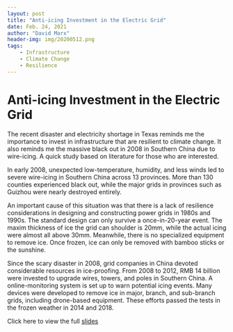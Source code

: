 ```yaml
---
layout: post
title: "Anti-icing Investment in the Electric Grid"
date: Feb. 24, 2021
author: "David Marx"
header-img: img/20200512.png
tags:
    - Infrastructure
    - Climate Change
    - Resilience
---
```


# Anti-icing Investment in the Electric Grid

The recent disaster and electricity shortage in Texas reminds me the importance to invest in infrastructure that are resilient to climate change. It also reminds me the massive black out in 2008 in Southern China due to wire-icing. A quick study based on literature for those who are interested.

In early 2008, unexpected low-temperature, humidity, and less winds led to severe wire-icing in Southern China across 13 provinces. More than 130 counties experienced black out, while the major grids in provinces such as Guizhou were nearly destroyed entirely.

An important cause of this situation was that there is a lack of resilience considerations in designing and constructing power grids in 1980s and 1990s. The standard design can only survive a once-in-20-year event. The maxim thickness of ice the grid can shoulder is 20mm, while the actual icing were almost all above 30mm. Meanwhile, there is no specialized equipment to remove ice. Once frozen, ice can only be removed with bamboo sticks or the sunshine.

Since the scary disaster in 2008, grid companies in China devoted considerable resources in ice-proofing. From 2008 to 2012, RMB 14 billion were invested to upgrade wires, towers, and poles in Southern China. A online-monitoring system is set up to warn potential icing events. Many devices were developed to remove ice in major, branch, and sub-branch grids, including drone-based equipment. These efforts passed the tests in the frozen weather in 2014 and 2018.


Click here to view the full [slides](https://github.com/david-chi-zhang/MReview/raw/master/_posts/AntiIce_Investment.pdf)


